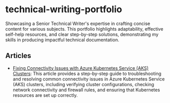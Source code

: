 # technical-writing-portfolio
Showcasing a Senior Technical Writer's expertise in crafting concise content for various subjects. This portfolio highlights adaptability, effective self-help resources, and clear step-by-step solutions, demonstrating my skills in producing impactful technical documentation.

## Articles

- [Fixing Connectivity Issues with Azure Kubernetes Service (AKS) Clusters](https://github.com/CourtneyWhy/technical-writing-portfolio/blob/main/aks-cluster-connectivity-issues.md): This article provides a step-by-step guide to troubleshooting and resolving common connectivity issues in Azure Kubernetes Service (AKS) clusters, including verifying cluster configurations, checking network connectivity and firewall rules, and ensuring that Kubernetes resources are set up correctly.

